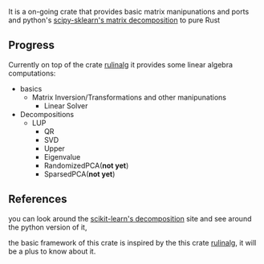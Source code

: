 It is a on-going crate that provides basic matrix manipunations and ports and python's [scipy-sklearn's matrix decomposition](https://scikit-learn.org/stable/modules/decomposition.html) to pure Rust 

## Progress

Currently on top of the crate [rulinalg](https://github.com/AtheMathmo/rulinalg)
it provides some linear algebra computations:
- basics
  - Matrix Inversion/Transformations and other manipunations
	- Linear Solver
- Decompositions
  - LUP 
	- QR 
	- SVD 
	- Upper
	- Eigenvalue
	- RandomizedPCA(**not yet**)
	- SparsedPCA(**not yet**)
	

## References

you can look around the [scikit-learn's decomposition](https://scikit-learn.org/stable/modules/decomposition.html#decompositions) site and see around the python version of it,

the basic framework of this crate is inspired by the this crate [rulinalg](https://github.com/AtheMathmo/rulinalg), it will be a plus to know about it.
